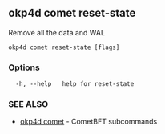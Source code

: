 ## okp4d comet reset-state

Remove all the data and WAL

```
okp4d comet reset-state [flags]
```

### Options

```
  -h, --help   help for reset-state
```

### SEE ALSO

* [okp4d comet](okp4d_comet.md)	 - CometBFT subcommands
